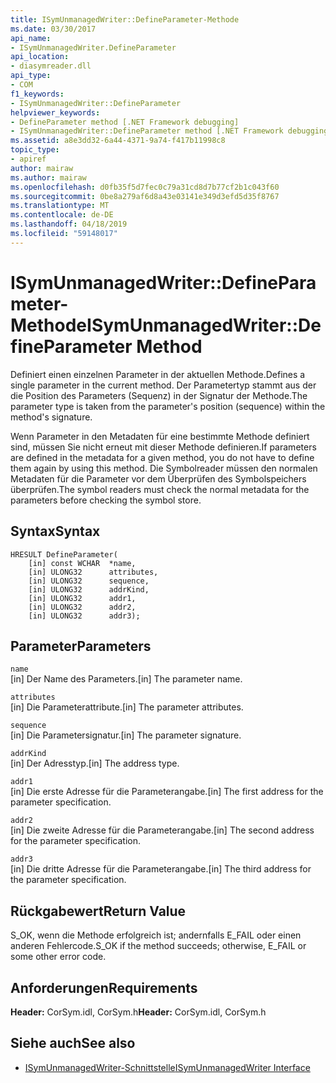 ```yaml
---
title: ISymUnmanagedWriter::DefineParameter-Methode
ms.date: 03/30/2017
api_name:
- ISymUnmanagedWriter.DefineParameter
api_location:
- diasymreader.dll
api_type:
- COM
f1_keywords:
- ISymUnmanagedWriter::DefineParameter
helpviewer_keywords:
- DefineParameter method [.NET Framework debugging]
- ISymUnmanagedWriter::DefineParameter method [.NET Framework debugging]
ms.assetid: a8e3dd32-6a44-4371-9a74-f417b11998c8
topic_type:
- apiref
author: mairaw
ms.author: mairaw
ms.openlocfilehash: d0fb35f5d7fec0c79a31cd8d7b77cf2b1c043f60
ms.sourcegitcommit: 0be8a279af6d8a43e03141e349d3efd5d35f8767
ms.translationtype: MT
ms.contentlocale: de-DE
ms.lasthandoff: 04/18/2019
ms.locfileid: "59148017"
---
```

# <a name="isymunmanagedwriterdefineparameter-method"></a><span data-ttu-id="2c331-102">ISymUnmanagedWriter::DefineParameter-Methode</span><span class="sxs-lookup"><span data-stu-id="2c331-102">ISymUnmanagedWriter::DefineParameter Method</span></span>
<span data-ttu-id="2c331-103">Definiert einen einzelnen Parameter in der aktuellen Methode.</span><span class="sxs-lookup"><span data-stu-id="2c331-103">Defines a single parameter in the current method.</span></span> <span data-ttu-id="2c331-104">Der Parametertyp stammt aus der die Position des Parameters (Sequenz) in der Signatur der Methode.</span><span class="sxs-lookup"><span data-stu-id="2c331-104">The parameter type is taken from the parameter's position (sequence) within the method's signature.</span></span>  
  
 <span data-ttu-id="2c331-105">Wenn Parameter in den Metadaten für eine bestimmte Methode definiert sind, müssen Sie nicht erneut mit dieser Methode definieren.</span><span class="sxs-lookup"><span data-stu-id="2c331-105">If parameters are defined in the metadata for a given method, you do not have to define them again by using this method.</span></span> <span data-ttu-id="2c331-106">Die Symbolreader müssen den normalen Metadaten für die Parameter vor dem Überprüfen des Symbolspeichers überprüfen.</span><span class="sxs-lookup"><span data-stu-id="2c331-106">The symbol readers must check the normal metadata for the parameters before checking the symbol store.</span></span>  
  
## <a name="syntax"></a><span data-ttu-id="2c331-107">Syntax</span><span class="sxs-lookup"><span data-stu-id="2c331-107">Syntax</span></span>  
  
```  
HRESULT DefineParameter(  
    [in] const WCHAR  *name,  
    [in] ULONG32      attributes,  
    [in] ULONG32      sequence,  
    [in] ULONG32      addrKind,  
    [in] ULONG32      addr1,  
    [in] ULONG32      addr2,  
    [in] ULONG32      addr3);  
```  
  
## <a name="parameters"></a><span data-ttu-id="2c331-108">Parameter</span><span class="sxs-lookup"><span data-stu-id="2c331-108">Parameters</span></span>  
 `name`  
 <span data-ttu-id="2c331-109">[in] Der Name des Parameters.</span><span class="sxs-lookup"><span data-stu-id="2c331-109">[in] The parameter name.</span></span>  
  
 `attributes`  
 <span data-ttu-id="2c331-110">[in] Die Parameterattribute.</span><span class="sxs-lookup"><span data-stu-id="2c331-110">[in] The parameter attributes.</span></span>  
  
 `sequence`  
 <span data-ttu-id="2c331-111">[in] Die Parametersignatur.</span><span class="sxs-lookup"><span data-stu-id="2c331-111">[in] The parameter signature.</span></span>  
  
 `addrKind`  
 <span data-ttu-id="2c331-112">[in] Der Adresstyp.</span><span class="sxs-lookup"><span data-stu-id="2c331-112">[in] The address type.</span></span>  
  
 `addr1`  
 <span data-ttu-id="2c331-113">[in] Die erste Adresse für die Parameterangabe.</span><span class="sxs-lookup"><span data-stu-id="2c331-113">[in] The first address for the parameter specification.</span></span>  
  
 `addr2`  
 <span data-ttu-id="2c331-114">[in] Die zweite Adresse für die Parameterangabe.</span><span class="sxs-lookup"><span data-stu-id="2c331-114">[in] The second address for the parameter specification.</span></span>  
  
 `addr3`  
 <span data-ttu-id="2c331-115">[in] Die dritte Adresse für die Parameterangabe.</span><span class="sxs-lookup"><span data-stu-id="2c331-115">[in] The third address for the parameter specification.</span></span>  
  
## <a name="return-value"></a><span data-ttu-id="2c331-116">Rückgabewert</span><span class="sxs-lookup"><span data-stu-id="2c331-116">Return Value</span></span>  
 <span data-ttu-id="2c331-117">S_OK, wenn die Methode erfolgreich ist; andernfalls E_FAIL oder einen anderen Fehlercode.</span><span class="sxs-lookup"><span data-stu-id="2c331-117">S_OK if the method succeeds; otherwise, E_FAIL or some other error code.</span></span>  
  
## <a name="requirements"></a><span data-ttu-id="2c331-118">Anforderungen</span><span class="sxs-lookup"><span data-stu-id="2c331-118">Requirements</span></span>  
 <span data-ttu-id="2c331-119">**Header:** CorSym.idl, CorSym.h</span><span class="sxs-lookup"><span data-stu-id="2c331-119">**Header:** CorSym.idl, CorSym.h</span></span>  
  
## <a name="see-also"></a><span data-ttu-id="2c331-120">Siehe auch</span><span class="sxs-lookup"><span data-stu-id="2c331-120">See also</span></span>

- [<span data-ttu-id="2c331-121">ISymUnmanagedWriter-Schnittstelle</span><span class="sxs-lookup"><span data-stu-id="2c331-121">ISymUnmanagedWriter Interface</span></span>](../../../../docs/framework/unmanaged-api/diagnostics/isymunmanagedwriter-interface.md)
